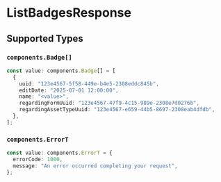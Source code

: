 # ListBadgesResponse


## Supported Types

### `components.Badge[]`

```typescript
const value: components.Badge[] = [
  {
    uuid: "123e4567-5f58-449e-b4e5-2308eddc845b",
    editDate: "2025-07-01 12:00:00",
    name: "<value>",
    regardingFormUuid: "123e4567-47f9-4c15-989e-2308e7d0276b",
    regardingAssetTypeUuid: "123e4567-e659-44b5-8697-2308eab4dfdb",
  },
];
```

### `components.ErrorT`

```typescript
const value: components.ErrorT = {
  errorCode: 1000,
  message: "An error occurred completing your request",
};
```


